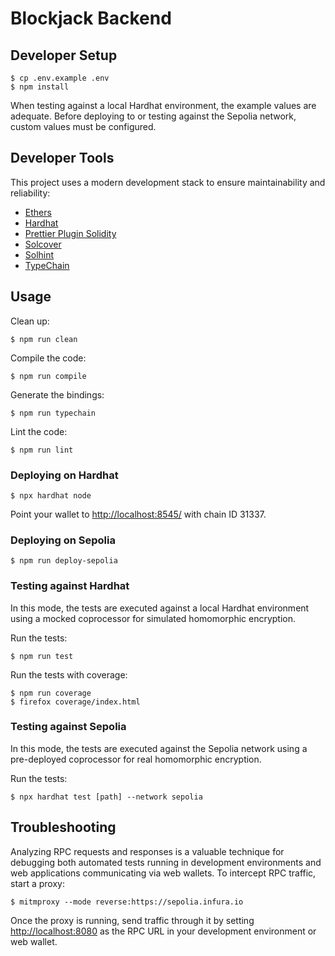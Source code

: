 # Blockjack Backend

## Developer Setup

	$ cp .env.example .env
	$ npm install

When testing against a local Hardhat environment, the example values are adequate. Before deploying to or testing against the Sepolia network, custom values must be configured.

## Developer Tools

This project uses a modern development stack to ensure maintainability and reliability:

- [Ethers](https://github.com/ethers-io/ethers.js/)
- [Hardhat](https://github.com/nomiclabs/hardhat)
- [Prettier Plugin Solidity](https://github.com/prettier-solidity/prettier-plugin-solidity)
- [Solcover](https://github.com/sc-forks/solidity-coverage)
- [Solhint](https://github.com/protofire/solhint)
- [TypeChain](https://github.com/ethereum-ts/TypeChain)

## Usage

Clean up:

	$ npm run clean

Compile the code:

	$ npm run compile

Generate the bindings:

	$ npm run typechain

Lint the code:

	$ npm run lint

### Deploying on Hardhat

	$ npx hardhat node

Point your wallet to [http://localhost:8545/](http://localhost:8545/) with chain ID 31337.

### Deploying on Sepolia

	$ npm run deploy-sepolia

### Testing against Hardhat

In this mode, the tests are executed against a local Hardhat environment using a mocked coprocessor for simulated homomorphic encryption.

Run the tests:

	$ npm run test

Run the tests with coverage:

	$ npm run coverage
	$ firefox coverage/index.html

### Testing against Sepolia

In this mode, the tests are executed against the Sepolia network using a pre-deployed coprocessor for real homomorphic encryption.

Run the tests:

	$ npx hardhat test [path] --network sepolia

## Troubleshooting

Analyzing RPC requests and responses is a valuable technique for debugging both automated tests running in development environments and web applications communicating via web wallets. To intercept RPC traffic, start a proxy:

	$ mitmproxy --mode reverse:https://sepolia.infura.io

Once the proxy is running, send traffic through it by setting [http://localhost:8080](http://localhost:8080) as the RPC URL in your development environment or web wallet.
